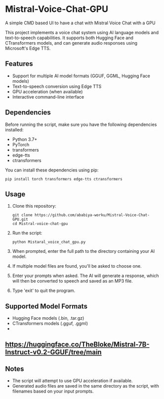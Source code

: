 # Mistral-Voice-Chat-GPU
A simple CMD based UI to have a chat with Mistral Voice Chat with a GPU

This project implements a voice chat system using AI language models and text-to-speech capabilities. It supports both Hugging Face and CTransformers models, and can generate audio responses using Microsoft's Edge TTS.

## Features

- Support for multiple AI model formats (GGUF, GGML, Hugging Face models)
- Text-to-speech conversion using Edge TTS
- GPU acceleration (when available)
- Interactive command-line interface

## Dependencies

Before running the script, make sure you have the following dependencies installed:

- Python 3.7+
- PyTorch
- transformers
- edge-tts
- ctransformers

You can install these dependencies using pip:

```
pip install torch transformers edge-tts ctransformers
```

## Usage

1. Clone this repository:
   ```
   git clone https://github.com/ababiya-worku/Mistral-Voice-Chat-GPU.git
   cd Mistral-voice-chat-gpu
   ```

2. Run the script:
   ```
   python Mistaral_voice_chat_gpu.py
   ```

3. When prompted, enter the full path to the directory containing your AI model.

4. If multiple model files are found, you'll be asked to choose one.

5. Enter your prompts when asked. The AI will generate a response, which will then be converted to speech and saved as an MP3 file.

6. Type 'exit' to quit the program.

## Supported Model Formats

- Hugging Face models (.bin, .tar.gz)
- CTransformers models (.gguf, .ggml)
- 
## https://huggingface.co/TheBloke/Mistral-7B-Instruct-v0.2-GGUF/tree/main

## Notes

- The script will attempt to use GPU acceleration if available.
- Generated audio files are saved in the same directory as the script, with filenames based on your input prompts.
